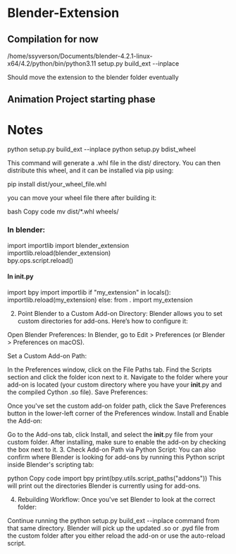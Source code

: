 # Blender-Extension
## Compilation for now
/home/ssyverson/Documents/blender-4.2.1-linux-x64/4.2/python/bin/python3.11 setup.py build_ext --inplace

Should move the extension to the blender folder eventually

## Animation Project starting phase

# Notes 
python setup.py build_ext --inplace
python setup.py bdist_wheel

This command will generate a .whl file in the dist/ directory. You can then distribute this wheel, and it can be installed via pip using:

pip install dist/your_wheel_file.whl

you can move your wheel file there after building it:

bash
Copy code
mv dist/*.whl wheels/


### In blender:
import importlib
import blender_extension  
importlib.reload(blender_extension)\
bpy.ops.script.reload()


#### In init.py
import bpy
import importlib
if "my_extension" in locals():
    importlib.reload(my_extension)
else:
    from . import my_extension


2. Point Blender to a Custom Add-on Directory:
Blender allows you to set custom directories for add-ons. Here’s how to configure it:

Open Blender Preferences:
In Blender, go to Edit > Preferences (or Blender > Preferences on macOS).

Set a Custom Add-on Path:

In the Preferences window, click on the File Paths tab.
Find the Scripts section and click the folder icon next to it.
Navigate to the folder where your add-on is located (your custom directory where you have your __init__.py and the compiled Cython .so file).
Save Preferences:

Once you've set the custom add-on folder path, click the Save Preferences button in the lower-left corner of the Preferences window.
Install and Enable the Add-on:

Go to the Add-ons tab, click Install, and select the __init__.py file from your custom folder.
After installing, make sure to enable the add-on by checking the box next to it.
3. Check Add-on Path via Python Script:
You can also confirm where Blender is looking for add-ons by running this Python script inside Blender's scripting tab:

python
Copy code
import bpy
print(bpy.utils.script_paths("addons"))
This will print out the directories Blender is currently using for add-ons.

4. Rebuilding Workflow:
Once you've set Blender to look at the correct folder:

Continue running the python setup.py build_ext --inplace command from that same directory.
Blender will pick up the updated .so or .pyd file from the custom folder after you either reload the add-on or use the auto-reload script.
